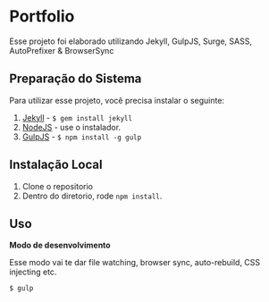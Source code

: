 Portfolio
=============================

Esse projeto foi elaborado utilizando Jekyll, GulpJS, Surge,  SASS, AutoPrefixer &amp; BrowserSync

## Preparação do Sistema

Para utilizar esse projeto, você precisa instalar o seguinte:

1. [Jekyll](http://jekyllrb.com/) - `$ gem install jekyll`
2. [NodeJS](http://nodejs.org) - use o instalador.
3. [GulpJS](https://github.com/gulpjs/gulp) - `$ npm install -g gulp`

## Instalação Local

1. Clone o repositorio
2. Dentro do diretorio, rode `npm install`.

## Uso

**Modo de desenvolvimento**

Esse modo vai te dar file watching, browser sync, auto-rebuild, CSS injecting etc.

```shell
$ gulp
```



